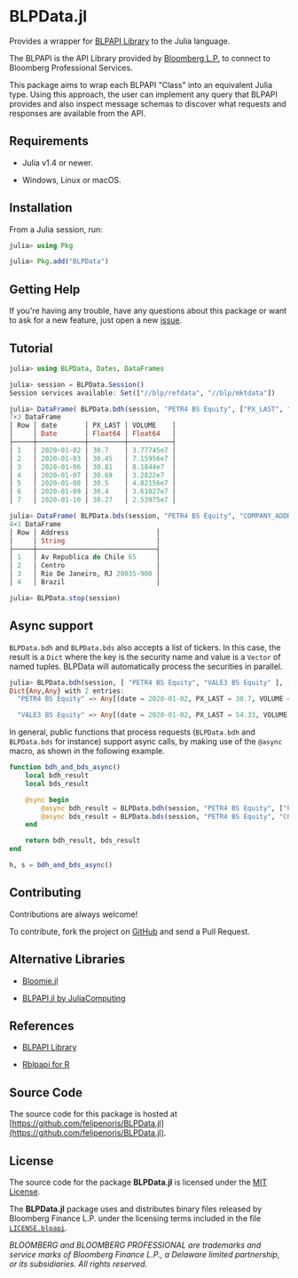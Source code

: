 
# BLPData.jl

Provides a wrapper for [BLPAPI Library](https://www.bloomberg.com/professional/support/api-library/) to the Julia language.

The BLPAPI is the API Library provided by [Bloomberg L.P.](https://www.bloomberg.com/)
to connect to Bloomberg Professional Services.

This package aims to wrap each BLPAPI "Class" into an equivalent Julia type.
Using this approach, the user can implement any query that BLPAPI provides
and also inspect message schemas to discover what requests and responses are
available from the API.

## Requirements

* Julia v1.4 or newer.

* Windows, Linux or macOS.

## Installation

From a Julia session, run:

```julia
julia> using Pkg

julia> Pkg.add("BLPData")
```

## Getting Help

If you're having any trouble, have any questions about this package
or want to ask for a new feature,
just open a new [issue](https://github.com/felipenoris/BLPData.jl/issues).

## Tutorial

```julia
julia> using BLPData, Dates, DataFrames

julia> session = BLPData.Session()
Session services available: Set(["//blp/refdata", "//blp/mktdata"])

julia> DataFrame( BLPData.bdh(session, "PETR4 BS Equity", ["PX_LAST", "VOLUME"], Date(2020, 1, 2), Date(2020, 1, 10) ))
7×3 DataFrame
│ Row │ date       │ PX_LAST │ VOLUME    │
│     │ Date       │ Float64 │ Float64   │
├─────┼────────────┼─────────┼───────────┤
│ 1   │ 2020-01-02 │ 30.7    │ 3.77745e7 │
│ 2   │ 2020-01-03 │ 30.45   │ 7.15956e7 │
│ 3   │ 2020-01-06 │ 30.81   │ 8.1844e7  │
│ 4   │ 2020-01-07 │ 30.69   │ 3.2822e7  │
│ 5   │ 2020-01-08 │ 30.5    │ 4.82156e7 │
│ 6   │ 2020-01-09 │ 30.4    │ 3.61027e7 │
│ 7   │ 2020-01-10 │ 30.27   │ 2.53975e7 │

julia> DataFrame( BLPData.bds(session, "PETR4 BS Equity", "COMPANY_ADDRESS") )
4×1 DataFrame
│ Row │ Address                      │
│     │ String                       │
├─────┼──────────────────────────────┤
│ 1   │ Av Republica do Chile 65     │
│ 2   │ Centro                       │
│ 3   │ Rio De Janeiro, RJ 20035-900 │
│ 4   │ Brazil                       │

julia> BLPData.stop(session)
```

## Async support

`BLPData.bdh` and `BLPData.bds` also accepts a list of tickers. In this case, the result is a `Dict`
where the key is the security name and value is a `Vector` of named tuples.
BLPData will automatically process the securities in parallel.

```julia
julia> BLPData.bdh(session, [ "PETR4 BS Equity", "VALE3 BS Equity" ], ["PX_LAST", "VOLUME"], Date(2020, 1, 2), Date(2020, 1, 10) )
Dict{Any,Any} with 2 entries:
  "PETR4 BS Equity" => Any[(date = 2020-01-02, PX_LAST = 30.7, VOLUME = 3.77745e7), (date = 2020-01-03, PX_LAST = 30.45, VOLUME = 7.15956e7), (date = 2020-01-06, PX_LAST = 30.81, VOLUME = 8.1844e7), (date = 202…

  "VALE3 BS Equity" => Any[(date = 2020-01-02, PX_LAST = 54.33, VOLUME = 1.75097e7), (date = 2020-01-03, PX_LAST = 53.93, VOLUME = 1.72848e7), (date = 2020-01-06, PX_LAST = 53.61, VOLUME = 3.27878e7), (date = 2…
```

In general, public functions that process requests (`BLPData.bdh` and `BLPData.bds` for instance)
support async calls, by making use of the `@async` macro, as shown in the following example.

```julia
function bdh_and_bds_async()
    local bdh_result
    local bds_result

    @sync begin
        @async bdh_result = BLPData.bdh(session, "PETR4 BS Equity", ["PX_LAST", "VOLUME"], Date(2020, 1, 2), Date(2020, 1, 10))
        @async bds_result = BLPData.bds(session, "PETR4 BS Equity", "COMPANY_ADDRESS")
    end

    return bdh_result, bds_result
end

h, s = bdh_and_bds_async()
```

## Contributing

Contributions are always welcome!

To contribute, fork the project on [GitHub](https://github.com/felipenoris/BLPData.jl)
and send a Pull Request.

## Alternative Libraries

* [Bloomie.jl](https://github.com/ungil/Bloomie.jl)

* [BLPAPI.jl by JuliaComputing](https://juliacomputing.com/products/juliapro#premium-pkgs-1)

## References

* [BLPAPI Library](https://www.bloomberg.com/professional/support/api-library/)

* [Rblpapi for R](https://github.com/Rblp/Rblpapi)

## Source Code

The source code for this package is hosted at
[https://github.com/felipenoris/BLPData.jl](https://github.com/felipenoris/BLPData.jl).

## License

The source code for the package **BLPData.jl** is licensed under
the [MIT License](https://raw.githubusercontent.com/felipenoris/BLPData.jl/master/LICENSE).

The **BLPData.jl** package uses and distributes binary files released by Bloomberg Finance L.P.
under the licensing terms included in the file [`LICENSE.blpapi`](https://github.com/felipenoris/BLPData.jl/blob/master/LICENSE.blpapi).

*BLOOMBERG and BLOOMBERG PROFESSIONAL are trademarks and service marks of Bloomberg Finance L.P., a Delaware limited partnership, or its subsidiaries. All rights reserved.*
